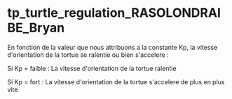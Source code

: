 # tp_turtle_regulation_RASOLONDRAIBE_Bryan

En fonction de la valeur que nous attribuons a la constante Kp, la vitesse d'orientation de la tortue se ralentie ou bien s'accelere :

Si Kp = faible : La vitesse d'orientation de la tortue ralentie

Si Kp = fort : La vitesse d'orientation de la tortue s'accelere de plus en plus vite 
